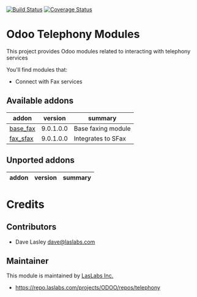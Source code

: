 [![Build Status](https://travis-ci.org/laslabs/odoo-telephony.svg?branch=9.0)](https://travis-ci.org/laslabs/odoo-telephony)
[![Coverage Status](https://coveralls.io/repos/laslabs/odoo-telephony/badge.png?branch=9.0)](https://coveralls.io/r/LasLabs/odoo-telephony)

Odoo Telephony Modules
======================

This project provides Odoo modules related to interacting with telephony services

You'll find modules that:

 - Connect with Fax services
 
[//]: # (addons)

Available addons
----------------
addon | version | summary
--- | --- | ---
[base_fax](base_fax/) | 9.0.1.0.0 | Base faxing module
[fax_sfax](fax_sfax/) | 9.0.1.0.0 | Integrates to SFax

Unported addons
---------------
addon | version | summary
--- | --- | ---


[//]: # (end addons)

Credits
=======

Contributors
------------

* Dave Lasley <dave@laslabs.com>

Maintainer
----------

This module is maintained by [LasLabs Inc.](https://laslabs.com)

* https://repo.laslabs.com/projects/ODOO/repos/telephony
